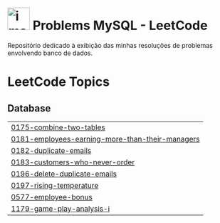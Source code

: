 # <img width="50" alt="image" src="https://github.com/user-attachments/assets/7011fc12-9bef-41b3-91cf-9b9aa94f4c88" /> Problems MySQL - LeetCode

Repositório dedicado à exibição das minhas resoluções de problemas envolvendo banco de dados.  

<!---LeetCode Topics Start-->
# LeetCode Topics
## Database
|  |
| ------- |
| [0175-combine-two-tables](https://github.com/ana-leticia-cabral/leetcode-MySQL/tree/master/0175-combine-two-tables) |
| [0181-employees-earning-more-than-their-managers](https://github.com/ana-leticia-cabral/leetcode-MySQL/tree/master/0181-employees-earning-more-than-their-managers) |
| [0182-duplicate-emails](https://github.com/ana-leticia-cabral/leetcode-MySQL/tree/master/0182-duplicate-emails) |
| [0183-customers-who-never-order](https://github.com/ana-leticia-cabral/leetcode-MySQL/tree/master/0183-customers-who-never-order) |
| [0196-delete-duplicate-emails](https://github.com/ana-leticia-cabral/leetcode-MySQL/tree/master/0196-delete-duplicate-emails) |
| [0197-rising-temperature](https://github.com/ana-leticia-cabral/leetcode-MySQL/tree/master/0197-rising-temperature) |
| [0577-employee-bonus](https://github.com/ana-leticia-cabral/leetcode-MySQL/tree/master/0577-employee-bonus) |
| [1179-game-play-analysis-i](https://github.com/ana-leticia-cabral/leetcode-MySQL/tree/master/1179-game-play-analysis-i) |
<!---LeetCode Topics End-->
